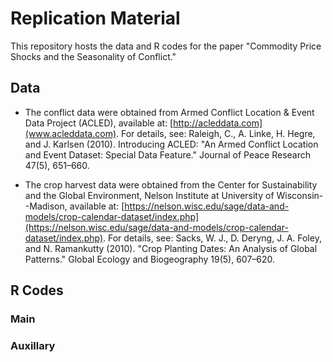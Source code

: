 # Replication Material

This repository hosts the data and R codes for the paper "Commodity Price Shocks and the Seasonality of Conflict." 

## Data

- The conflict data were obtained from Armed Conflict Location & Event Data Project (ACLED), available at: [http://acleddata.com](www.acleddata.com). For details, see: Raleigh, C., A. Linke, H. Hegre, and J. Karlsen (2010). Introducing ACLED: "An Armed Conflict Location and Event Dataset: Special Data Feature." Journal of Peace Research 47(5), 651–660.

- The crop harvest data were obtained from the Center for Sustainability and the Global Environment, Nelson Institute at University of Wisconsin--Madison, available at: [https://nelson.wisc.edu/sage/data-and-models/crop-calendar-dataset/index.php](https://nelson.wisc.edu/sage/data-and-models/crop-calendar-dataset/index.php). For details, see: Sacks, W. J., D. Deryng, J. A. Foley, and N. Ramankutty (2010). "Crop Planting Dates: An Analysis of Global Patterns." Global Ecology and Biogeography 19(5), 607–620.

## R Codes


### Main


### Auxillary
